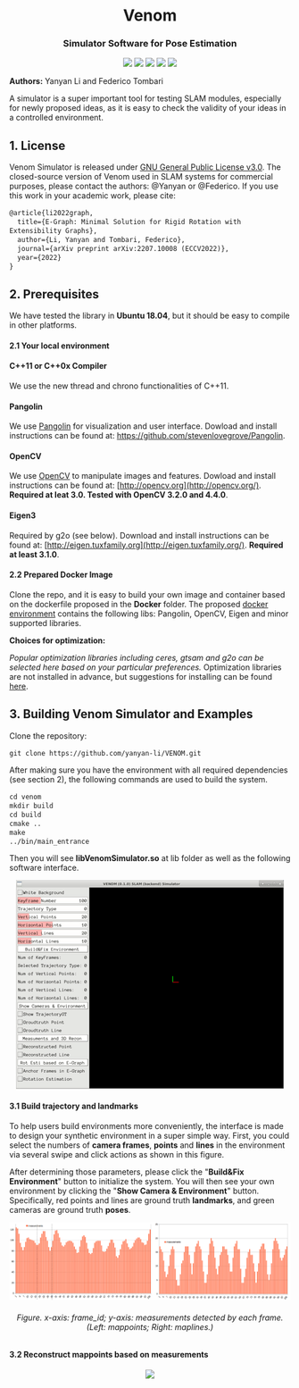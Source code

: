 <h1 align="center">
  Venom
</h1> 
<h3 align="center">
 Simulator Software for Pose Estimation
</h3>
<p align="center">
  <a href="https://eccv2022.ecva.net"><img src="https://img.shields.io/badge/ECCV-2022-4b44ce.svg"></a>
  <a href="https://arxiv.org/pdf/2207.10008.pdf"><img src="http://img.shields.io/badge/Paper-PDF-red.svg"></a>
  <a href="https://TORELEASE"><img src="https://img.shields.io/badge/Video-YouTube-green.svg"></a>
  <a href="https://github.com/yanyan-li/VENOM/blob/master/LICENSE">
    <img src="https://img.shields.io/badge/License-GPL%20v3-blue.svg"></a>
    <a href="https://github.com/yanyan-li/VENOM/blob/master/version.md"><img src="https://img.shields.io/badge/Version-0.1.0-green.svg"></a>
</p>

**Authors:** Yanyan Li and Federico Tombari

A simulator is a super important tool for testing SLAM modules, especially for newly proposed ideas, as it is easy to check the validity of your ideas in a controlled environment. 

## 1. License

Venom Simulator is released under [GNU General Public License v3.0](https://github.com/yanyan-li/VENOM/blob/master/LICENSE). The closed-source version of Venom used in SLAM systems for commercial purposes, please contact the authors: @Yanyan or @Federico. If you use this work in your academic work, please cite: 

```
@article{li2022graph,
  title={E-Graph: Minimal Solution for Rigid Rotation with Extensibility Graphs},
  author={Li, Yanyan and Tombari, Federico},
  journal={arXiv preprint arXiv:2207.10008 (ECCV2022)},
  year={2022}
}
```

## 2. Prerequisites 

We have tested the library in **Ubuntu 18.04**, but it should be easy to compile in other platforms.

#### 2.1 Your local environment

#### C++11 or C++0x Compiler

We use the new thread and chrono functionalities of C++11.

#### Pangolin

We use [Pangolin](https://github.com/stevenlovegrove/Pangolin) for visualization and user interface. Dowload and install instructions can be found at: https://github.com/stevenlovegrove/Pangolin.

#### OpenCV

We use [OpenCV](http://opencv.org/) to manipulate images and features. Dowload and install instructions can be found at: [http://opencv.org](http://opencv.org/). **Required at leat 3.0. Tested with OpenCV 3.2.0 and 4.4.0**.

#### Eigen3

Required by g2o (see below). Download and install instructions can be found at: [http://eigen.tuxfamily.org](http://eigen.tuxfamily.org/). **Required at least 3.1.0**.

#### 2.2 Prepared Docker Image 

Clone the repo, and it is easy to build your own image and container based on the dockerfile proposed in the **Docker** folder. The proposed [docker environment](Docker/readme.md) contains the following  libs: Pangolin, OpenCV, Eigen and minor supported libraries.   

**Choices for optimization:**

*Popular optimization libraries including ceres, gtsam and g2o can be selected here based on your particular preferences.* 
Optimization libraries are not installed in advance, but suggestions for installing can be found  [here](thirdparty/readme.md).

## 3. Building Venom Simulator and Examples 

Clone the repository:

```
git clone https://github.com/yanyan-li/VENOM.git
```

After making sure you have the environment with all required dependencies (see section 2), the following commands are used to build the system.

```
cd venom
mkdir build
cd build 
cmake ..
make
../bin/main_entrance 
```

Then you will see **libVenomSimulator.so** at lib folder as well as the following software interface.

<div align ="center">
	<img src="images/interface.gif">
</div>

#### 3.1 Build trajectory and landmarks

To help users build environments more conveniently, the interface is made to design your synthetic environment in a super simple way. First, you could select the numbers of **camera frames**, **points** and **lines** in the environment via several swipe and click actions as shown in this figure.  

After determining those parameters, please click the "**Build&Fix Environment**" button to initialize the system. You will then see your own environment by clicking the "**Show Camera & Environment**" button. Specifically, red points and lines are ground truth **landmarks**, and green cameras are ground truth **poses**.

![line-point-meas](images/line-point-meas.png)

<h6 align="center">
Figure. x-axis: frame_id; y-axis: measurements detected by each frame. (Left: mappoints; Right: maplines.)
</h6> 

#### 3.2 Reconstruct mappoints based on measurements



<div align ="center">
	<img src="images/recon.gif">
</div>

#### 



